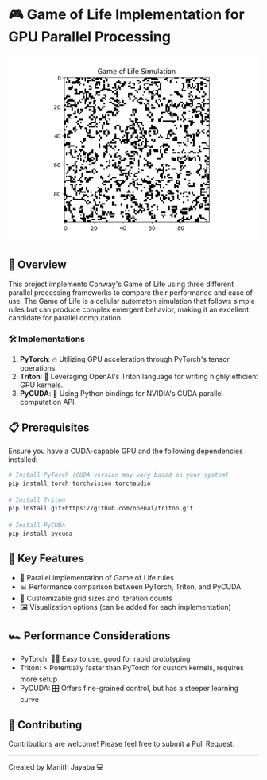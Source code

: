 # 🎮 Game of Life Implementation for GPU Parallel Processing

<div style="text-align: center;">
  <img src="game_of_life.gif" alt="Game of Life">
</div>


## 📝 Overview

This project implements Conway's Game of Life using three different parallel processing frameworks to compare their performance and ease of use. The Game of Life is a cellular automaton simulation that follows simple rules but can produce complex emergent behavior, making it an excellent candidate for parallel computation.

### 🛠️ Implementations

1. **PyTorch**: 🔥 Utilizing GPU acceleration through PyTorch's tensor operations.
2. **Triton**: 🚀 Leveraging OpenAI's Triton language for writing highly efficient GPU kernels.
3. **PyCUDA**: 🐍 Using Python bindings for NVIDIA's CUDA parallel computation API.

## 📋 Prerequisites

Ensure you have a CUDA-capable GPU and the following dependencies installed:

```bash
# Install PyTorch (CUDA version may vary based on your system)
pip install torch torchvision torchaudio

# Install Triton
pip install git+https://github.com/openai/triton.git

# Install PyCUDA
pip install pycuda
```

## 🌟 Key Features

- 🔄 Parallel implementation of Game of Life rules
- 📊 Performance comparison between PyTorch, Triton, and PyCUDA
- 🔧 Customizable grid sizes and iteration counts
- 🖼️ Visualization options (can be added for each implementation)

## 🏎️ Performance Considerations

- PyTorch: 👨‍💻 Easy to use, good for rapid prototyping
- Triton: ⚡ Potentially faster than PyTorch for custom kernels, requires more setup
- PyCUDA: 🎛️ Offers fine-grained control, but has a steeper learning curve

## 🤝 Contributing

Contributions are welcome! Please feel free to submit a Pull Request.

<hr>

Created by Manith Jayaba 💻
